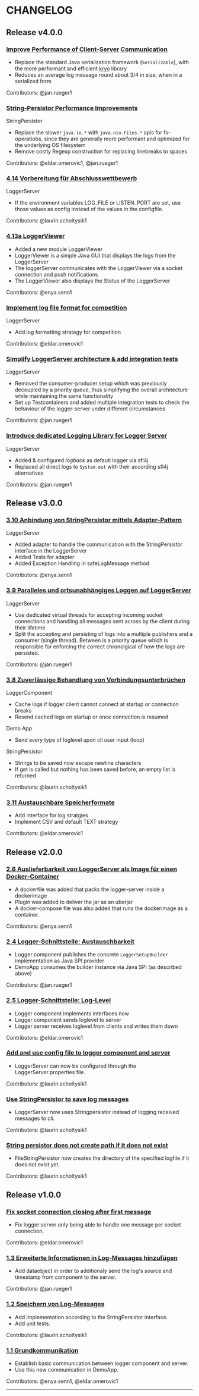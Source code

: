 # CHANGELOG

## Release v4.0.0

### [Improve Performance of Client-Server Communication](https://gitlab.switch.ch/hslu/edu/bachelor-computer-science/vsk/24fs01/g08/g08-documentation/-/issues/35)

- Replace the standard Java serialization framework (`Serializable`), with the more performant and
  efficient [kryo](https://github.com/EsotericSoftware/kryo) library
- Reduces an average log message round about 3/4 in size, when in a serialized form

Contributors: @jan.rueger1

### [String-Persistor Performance Improvements](https://gitlab.switch.ch/hslu/edu/bachelor-computer-science/vsk/24fs01/g08/g08-documentation/-/issues/34)

StringPersistor

- Replace the slower `java.io.*` with `java.nio.Files.*` apis for fs-operatiobs, since they are generally more
  performant and optimized for the underlying OS filesystem
- Remove costly Regexp construction for replacing linebreaks to spaces

Contributors: @eldar.omerovic1, @jan.rueger1

### [4.14 Vorbereitung für Abschlusswettbewerb](https://gitlab.switch.ch/hslu/edu/bachelor-computer-science/vsk/24fs01/g08/g08-documentation/-/issues/30)

LoggerServer

- If the environment variables LOG_FILE or LISTEN_PORT are set, use those values as config instead of the values in the
  configfile.

Contributors: @laurin.scholtysik1

### [4.13a LoggerViewer](https://gitlab.switch.ch/hslu/edu/bachelor-computer-science/vsk/24fs01/g08/g08-documentation/-/issues/29)

- Added a new module LoggerViewer
- LoggerViewer is a simple Java GUI that displays the logs from the LoggerServer
- The loggerServer communicates with the LoggerViewer via a socket connection and push notifications
- The LoggerViewer also displays the Status of the LoggerServer

Contributors: @enya.senn1

### [Implement log file format for competition](https://gitlab.switch.ch/hslu/edu/bachelor-computer-science/vsk/24fs01/g08/g08-documentation/-/issues/33)

LoggerServer

- Add log formatting strategy for competition

Contributors: @eldar.omerovic1

### [Simplify LoggerServer architecture & add integration tests](https://gitlab.switch.ch/hslu/edu/bachelor-computer-science/vsk/24fs01/g08/g08-documentation/-/issues/31)

LoggerServer

- Removed the consumer-producer setup which was previously decoupled by a priority queue, thus simplifying the overall
  architecture while maintaining the same functionality
- Set up Testcontainers and added multiple integration tests to check the behaviour of the logger-server under different
  circumstances

Contributors: @jan.rueger1

### [Introduce dedicated Logging Library for Logger Server](https://gitlab.switch.ch/hslu/edu/bachelor-computer-science/vsk/24fs01/g08/g08-documentation/-/issues/32)

LoggerServer

- Added & configured _logback_ as defautl logger via sfl4j
- Replaced all direct logs to `System.out` with their according sfl4j alternatives

Contributors: @jan.rueger1

## Release v3.0.0

### [3.10 Anbindung von StringPersistor mittels Adapter-Pattern](https://gitlab.switch.ch/hslu/edu/bachelor-computer-science/vsk/24fs01/g08/g08-documentation/-/issues/25)

LoggerServer

- Added adapter to handle the communication with the StringPersistor interface in the LoggerServer
- Added Tests for adapter
- Added Exception Handling in safeLogMessage method

Contributors: @enya.senn1

### [3.9 Paralleles und ortsunabhängiges Loggen auf LoggerServer](https://gitlab.switch.ch/hslu/edu/bachelor-computer-science/vsk/24fs01/g08/g08-documentation/-/issues/24)

LoggerServer

- Use dedicated virtual threads for accepting incoming socket connections and handling all messages sent across by the
  client during their lifetime
- Split the accepting and persisting of logs into a multiple publishers and a consumer (single thread). Between is a
  priority queue which is responsible for enforcing the correct chronolgical of how the logs are persisted.

Contributors: @jan.rueger1

### [3.8 Zuverlässige Behandlung von Verbindungsunterbrüchen](https://gitlab.switch.ch/hslu/edu/bachelor-computer-science/vsk/24fs01/g08/g08-documentation/-/issues/23)

LoggerComponent

- Cache logs if logger client cannot connect at startup or connection breaks
- Resend cached logs on startup or once connection is resumed

Demo App

- Send every type of loglevel upon cli user input (loop)

StringPersistor

- Strings to be saved now escape newline characters
- If get is called but nothing has been saved before, an empty list is returned

Contributors: @laurin.scholtysik1

### [3.11 Austauschbare Speicherformate](https://gitlab.switch.ch/hslu/edu/bachelor-computer-science/vsk/24fs01/g08/g08-documentation/-/issues/26)

- Add interface for log stratgies
- Implement CSV and default TEXT strategy

Contributors: @eldar.omerovic1

## Release v2.0.0

### [2.6 Auslieferbarkeit von LoggerServer als Image für einen Docker-Container](https://gitlab.switch.ch/hslu/edu/bachelor-computer-science/vsk/24fs01/g08/g08-documentation/-/issues/13)

- A dockerfile was added that packs the logger-server inside a dockerimage
- Plugin was added to deliver the jar as an uberjar
- A docker-compose file was also added that runs the dockerimage as a container.

Contributors: @enya.senn1

### [2.4 Logger-Schnittstelle: Austauschbarkeit](https://gitlab.switch.ch/hslu/edu/bachelor-computer-science/vsk/24fs01/g08/g08-documentation/-/issues/10)

- Logger component publishes the concrete `LoggerSetupBuilder` implementation as Java SPI provider
- DemoApp consumes the builder instance via Java SPI (as described above)

Contributors: @jan.rueger1

### [2.5 Logger-Schnittstelle: Log-Level](https://gitlab.switch.ch/hslu/edu/bachelor-computer-science/vsk/24fs01/g08/g08-documentation/-/issues/11)

- Logger component implements interfaces now
- Logger component sends loglevel to server
- Logger server receives loglevel from clients and writes them down

Contributors: @eldar.omerovic1

### [Add and use config file to logger component and server](https://gitlab.switch.ch/hslu/edu/bachelor-computer-science/vsk/24fs01/g08/g08-documentation/-/issues/14)

- LoggerServer can now be configured through the LoggerServer.properties file.

Contributors: @laurin.scholtysik1

### [Use StringPersistor to save log messages](https://gitlab.switch.ch/hslu/edu/bachelor-computer-science/vsk/24fs01/g08/g08-documentation/-/issues/12)

- LoggerServer now uses Stringpersistor instead of logging received messages to cli.

Contributors: @laurin.scholtysik1

### [String persistor does not create path if it does not exist](https://gitlab.switch.ch/hslu/edu/bachelor-computer-science/vsk/24fs01/g08/g08-documentation/-/issues/20)

- FileStringPersistor now creates the directory of the specified logfile if it does not exist yet.

Contributors: @laurin.scholtysik1

## Release v1.0.0

### [Fix socket connection closing after first message](https://gitlab.switch.ch/hslu/edu/bachelor-computer-science/vsk/24fs01/g08/g08-documentation/-/issues/9)

- Fix logger server only being able to handle one message per socket connection.

Contributors: @eldar.omerovic1

### [1.3 Erweiterte Informationen in Log-Messages hinzufügen](https://gitlab.switch.ch/hslu/edu/bachelor-computer-science/vsk/24fs01/g08/g08-documentation/-/issues/4)

- Add dataobject in order to additionaly send the log's source and timestamp from component to the server.

Contributors: @jan.rueger1

### [1.2 Speichern von Log-Messages](https://gitlab.switch.ch/hslu/edu/bachelor-computer-science/vsk/24fs01/g08/g08-documentation/-/issues/3)

- Add implementation according to the StringPersistor interface.
- Add unit tests.

Contributors: @laurin.scholtysik1

### [1.1 Grundkommunikation](https://gitlab.switch.ch/hslu/edu/bachelor-computer-science/vsk/24fs01/g08/g08-documentation/-/issues/1)

- Establish basic communication between logger component and server.
- Use this new communication in DemoApp.

Contributors: @enya.senn1, @eldar.omerovic1

---
